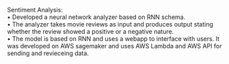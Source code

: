 Sentiment Analysis:<br>
•	Developed a neural network analyzer based on RNN schema.<br>
•	The analyzer takes movie reviews as input and produces output stating whether the review showed a positive or a negative nature. <br>
• The model is based on RNN and uses a webapp to interface with users. It was developed on AWS sagemaker and uses AWS Lambda and AWS API for sending and revieceing data.<br>
